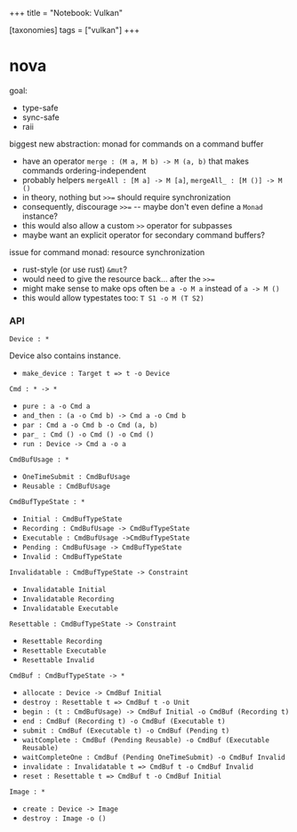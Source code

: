 +++
title = "Notebook: Vulkan"

[taxonomies]
tags = ["vulkan"]
+++

nova
====

goal:

-	type-safe
-	sync-safe
-	raii

biggest new abstraction: monad for commands on a command buffer

-	have an operator `merge : (M a, M b) -> M (a, b)` that makes commands ordering-independent
-	probably helpers `mergeAll : [M a] -> M [a]`, `mergeAll_ : [M ()] -> M ()`
-	in theory, nothing but `>>=` should require synchronization
-	consequently, discourage `>>=` -- maybe don't even define a `Monad` instance?
-	this would also allow a custom `>>` operator for subpasses
-	maybe want an explicit operator for secondary command buffers?

issue for command monad: resource synchronization

-	rust-style (or use rust) `&mut`?
-	would need to give the resource back... after the `>>=`
-	might make sense to make ops often be `a -o M a` instead of `a -> M ()`
-	this would allow typestates too: `T S1 -o M (T S2)`

### API

`Device : *`

Device also contains instance.

-	`make_device : Target t => t -o Device`

`Cmd : * -> *`

-	`pure : a -o Cmd a`
-	`and_then : (a -o Cmd b) -> Cmd a -o Cmd b`
-	`par : Cmd a -o Cmd b -o Cmd (a, b)`
-	`par_ : Cmd () -o Cmd () -o Cmd ()`
-	`run : Device -> Cmd a -o a`

`CmdBufUsage : *`

-	`OneTimeSubmit : CmdBufUsage`
-	`Reusable : CmdBufUsage`

`CmdBufTypeState : *`

-	`Initial : CmdBufTypeState`
-	`Recording : CmdBufUsage -> CmdBufTypeState`
-	`Executable : CmdBufUsage ->CmdBufTypeState`
-	`Pending : CmdBufUsage -> CmdBufTypeState`
-	`Invalid : CmdBufTypeState`

`Invalidatable : CmdBufTypeState -> Constraint`

-	`Invalidatable Initial`
-	`Invalidatable Recording`
-	`Invalidatable Executable`

`Resettable : CmdBufTypeState -> Constraint`

-	`Resettable Recording`
-	`Resettable Executable`
-	`Resettable Invalid`

`CmdBuf : CmdBufTypeState -> *`

-	`allocate : Device -> CmdBuf Initial`
-	`destroy : Resettable t => CmdBuf t -o Unit`
-	`begin : (t : CmdBufUsage) -> CmdBuf Initial -o CmdBuf (Recording t)`
-	`end : CmdBuf (Recording t) -o CmdBuf (Executable t)`
-	`submit : CmdBuf (Executable t) -o CmdBuf (Pending t)`
-	`waitComplete : CmdBuf (Pending Reusable) -o CmdBuf (Executable Reusable)`
-	`waitCompleteOne : CmdBuf (Pending OneTimeSubmit) -o CmdBuf Invalid`
-	`invalidate : Invalidatable t => CmdBuf t -o CmdBuf Invalid`
-	`reset : Resettable t => CmdBuf t -o CmdBuf Initial`

`Image : *`

-	`create : Device -> Image`
-	`destroy : Image -o ()`

